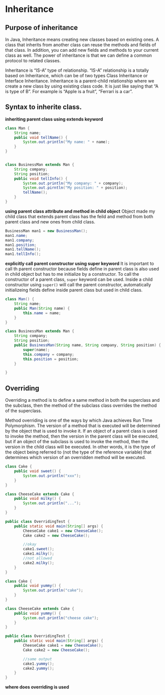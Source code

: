 # Inheritance

## Purpose of inheritance
In Java, Inheritance means creating new classes based on existing ones. A class that inherits from another class can reuse the methods and fields of that class. In addition, you can add new fields and methods to your current class as well.
The power of inheritance is that we can define a common protocol to related classes. 

Inheritance is “IS-A” type of relationship. “IS-A” relationship is a totally based on Inheritance, which can be of two types Class Inheritance or Interface Inheritance. Inheritance is a parent-child relationship where we create a new class by using existing class code. It is just like saying that “A is type of B”. For example is “Apple is a fruit”, “Ferrari is a car”.

## Syntax to inherite class.

**inheriting parent class using extends keyword**
```java
class Man {
    String name;
    public void tellName() {
        System.out.println("My name: " + name);
    }
}


class BusinessMan extends Man {
    String company;
    String position;
    public void tellInfo() {
        System.out.println("My company: " + company);
        System.out.pirntln("My position: " + position);
        tellName();
    }
}
```

**using parent class attribute and method in child object**
Object made my child class that extends parent class has the feild and method from both parent class and new ones from child class.
```java
BusinessMan man1 = new BusinessMan();
man1.name;
man1.company;
man1.position;
man1.tellName();
man1.tellInfo();
```

**explicitly call parent constructor using super keyword**
It is important to call th parent constructor because fields define in parent class is also used in child object but has to me initialize by a constructor. To call the constructor of a parent class, `super` keyword can be used. Inside a child constructor using `super()` will call the parent constructor, automatically initializeing fields define inside parent class but used in child class.

```java
class Man() {
    String name;
    public Man(String name) {
        this.name = name;
    }
}

class BusinessMan extends Man {
    String company;
    String position;
    public BusinessMan(String name, String company, String position) {
        super(name);
        this.company = company;
        this.position = position;   
    }

}
```

## Overriding
Overriding a method is to define a same method in both the superclass and the subclass, then the method of the subclass class overrides the method of the superclass. 

Method overriding is one of the ways by which Java achieves Run Time Polymorphism. The version of a method that is executed will be determined by the object that is used to invoke it. If an object of a parent class is used to invoke the method, then the version in the parent class will be executed, but if an object of the subclass is used to invoke the method, then the version in the child class will be executed. In other words, it is the type of the object being referred to (not the type of the reference variable) that determines which version of an overridden method will be executed.

```java
class Cake {
    public void sweet() {
        System.out.println("xxx");
    }
}

class CheeseCake extends Cake {
    public void milky() {
        System.out.println("...");
    }
}

public class OverridingTest {
    public static void main(String[] args) {
        CheeseCake cake1 = new CheeseCake();
        Cake cake2 = new CheeseCake();

        //okay
        cake1.sweet();
        cake1.milky();
        //not allowed
        cake2.milky();
    }
}
```

```java
class Cake {
    public void yummy() {
        System.out.println("cake");
    }
}

class CheeseCake extends Cake {
    public void yummy() {
        System.out.println("cheese cake");
    }
}

public class OverridingTest {
    public static void main(String[] args) {
        CheeseCake cake1 = new CheeseCake();
        Cake cake2 = new CheeseCake();

        //same output
        cake1.yummy();
        cake2.yummy();
    }
}
```

**where does overriding is used**